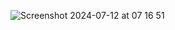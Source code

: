 ![Screenshot 2024-07-12 at 07 16 51](https://github.com/user-attachments/assets/35cb1544-9fed-4a36-a019-231590693c91)
